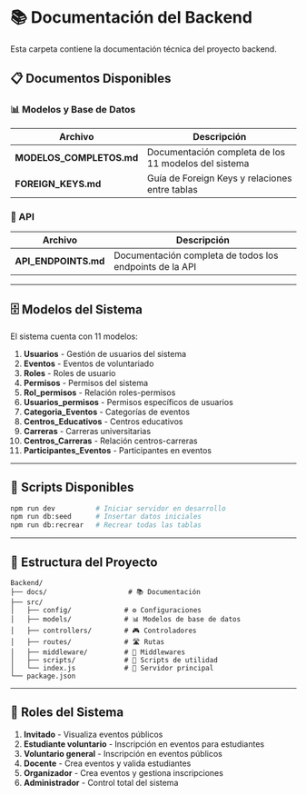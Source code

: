 # 📚 Documentación del Backend

Esta carpeta contiene la documentación técnica del proyecto backend.

## 📋 Documentos Disponibles

### 📊 Modelos y Base de Datos

| Archivo | Descripción |
|---------|-------------|
| **MODELOS_COMPLETOS.md** | Documentación completa de los 11 modelos del sistema |
| **FOREIGN_KEYS.md** | Guía de Foreign Keys y relaciones entre tablas |

### 🔌 API

| Archivo | Descripción |
|---------|-------------|
| **API_ENDPOINTS.md** | Documentación completa de todos los endpoints de la API |

---

## 🗄️ Modelos del Sistema

El sistema cuenta con 11 modelos:

1. **Usuarios** - Gestión de usuarios del sistema
2. **Eventos** - Eventos de voluntariado
3. **Roles** - Roles de usuario
4. **Permisos** - Permisos del sistema
5. **Rol_permisos** - Relación roles-permisos
6. **Usuarios_permisos** - Permisos específicos de usuarios
7. **Categoria_Eventos** - Categorías de eventos
8. **Centros_Educativos** - Centros educativos
9. **Carreras** - Carreras universitarias
10. **Centros_Carreras** - Relación centros-carreras
11. **Participantes_Eventos** - Participantes en eventos

---

## 🚀 Scripts Disponibles

```bash
npm run dev          # Iniciar servidor en desarrollo
npm run db:seed      # Insertar datos iniciales
npm run db:recrear   # Recrear todas las tablas
```

---

## 📂 Estructura del Proyecto

```
Backend/
├── docs/                    # 📚 Documentación
├── src/
│   ├── config/             # ⚙️ Configuraciones
│   ├── models/             # 📊 Modelos de base de datos
│   ├── controllers/        # 🎮 Controladores
│   ├── routes/             # 🛣️ Rutas
│   ├── middleware/         # 🔐 Middlewares
│   ├── scripts/            # 🔧 Scripts de utilidad
│   └── index.js            # 🚀 Servidor principal
└── package.json
```

---

## 📝 Roles del Sistema

1. **Invitado** - Visualiza eventos públicos
2. **Estudiante voluntario** - Inscripción en eventos para estudiantes
3. **Voluntario general** - Inscripción en eventos públicos
4. **Docente** - Crea eventos y valida estudiantes
5. **Organizador** - Crea eventos y gestiona inscripciones
6. **Administrador** - Control total del sistema
